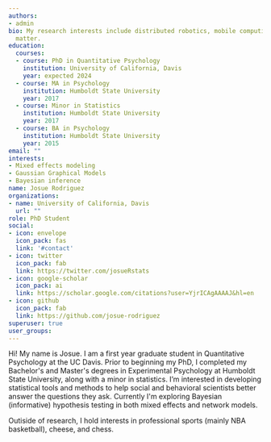 ```yaml
---
authors:
- admin
bio: My research interests include distributed robotics, mobile computing and programmable
  matter.
education:
  courses:
  - course: PhD in Quantitative Psychology
    institution: University of California, Davis
    year: expected 2024
  - course: MA in Psychology
    institution: Humboldt State University
    year: 2017
  - course: Minor in Statistics
    institution: Humboldt State University
    year: 2017
  - course: BA in Psychology
    institution: Humboldt State University
    year: 2015
email: ""
interests: 
- Mixed effects modeling
- Gaussian Graphical Models
- Bayesian inference
name: Josue Rodriguez
organizations:
- name: University of California, Davis
  url: ""
role: PhD Student
social:
- icon: envelope
  icon_pack: fas
  link: '#contact'
- icon: twitter
  icon_pack: fab
  link: https://twitter.com/josueRstats
- icon: google-scholar
  icon_pack: ai
  link: https://scholar.google.com/citations?user=YjrICAgAAAAJ&hl=en
- icon: github
  icon_pack: fab
  link: https://github.com/josue-rodriguez
superuser: true
user_groups:
---
```


Hi! My name is Josue. I am a first year graduate student in Quantitative Psychology at the UC Davis. Prior to beginning my PhD, I completed my Bachelor's and Master's degrees in Experimental Psychology at Humboldt State University, along with a minor in statistics. I’m interested in developing statistical tools and methods to help social and behavioral scientists better answer the questions they ask. Currently I'm exploring Bayesian (informative) hypothesis testing in both mixed effects and network models.

Outiside of research, I hold interests in professional sports (mainly NBA basketball), cheese, and chess.

